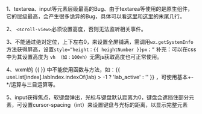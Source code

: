 1、textarea、input等元素层级最高的Bug、由于textarea等使用的是原生组件，它的层级最高，会产生很多诡异的Bug，具体可以看[这里](https://developers.weixin.qq.com/blogdetail?action=get_post_info&docid=000264ad214998b4b1f608ae05b800&highline=textarea%E5%B1%82%E7%BA%A7)和[这里](https://developers.weixin.qq.com/miniprogram/dev/component/textarea.html)的末尾几行。  

2、 `<scroll-view>`必须设置高度，否则无法监听相关事件。

3、<scroll-view>不能通过绝对定位，上下左右0，来设置全屏铺满，需调用`wx.getSystemInfo`方法获得屏高，设置`style=“height：{{ heightNumber }}px；”`
补充：可以在css中为其设置高度为 `vh （如：100vh）`无需js获取高度也可正常使用。

4、wxml的 {{ }} 中不能使用函数与方法，如：{{ useList[index].labIndex.indexOf(lab) > -1 ? 'lab_active' : '' }} ，可使用基本+-*/运算与三目运算等。

5、input获得焦点，软键盘弹出，光标与键盘默认距离为0，键盘会遮挡住部分元素，可设置cursor-spacing（int）来设置键盘与光标的距离，以显示完整元素